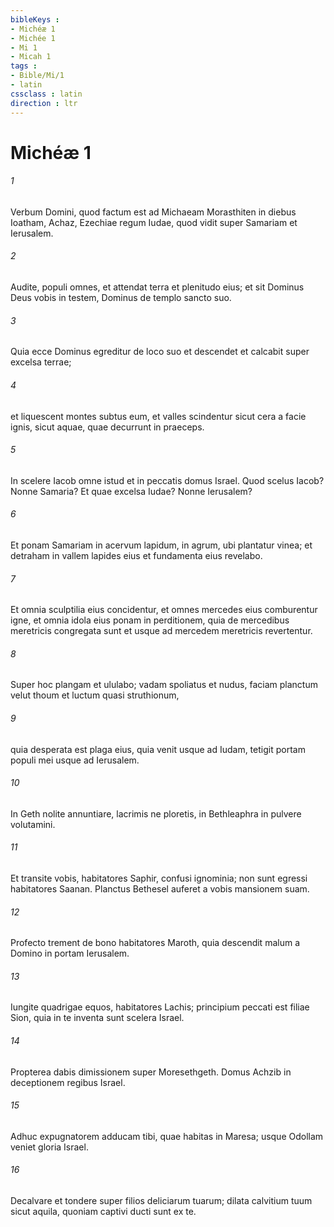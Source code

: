 ```yaml
---
bibleKeys : 
- Michéæ 1
- Michée 1
- Mi 1
- Micah 1
tags : 
- Bible/Mi/1
- latin
cssclass : latin
direction : ltr
---
```


# Michéæ 1

###### 1
Verbum Domini, quod factum est ad Michaeam Morasthiten in diebus Ioatham, Achaz, Ezechiae regum Iudae, quod vidit super Samariam et Ierusalem.
###### 2
Audite, populi omnes, et attendat terra et plenitudo eius; et sit Dominus Deus vobis in testem, Dominus de templo sancto suo.
###### 3
Quia ecce Dominus egreditur de loco suo et descendet et calcabit super excelsa terrae;
###### 4
et liquescent montes subtus eum, et valles scindentur sicut cera a facie ignis, sicut aquae, quae decurrunt in praeceps.
###### 5
In scelere Iacob omne istud et in peccatis domus Israel. Quod scelus Iacob? Nonne Samaria? Et quae excelsa Iudae? Nonne Ierusalem?
###### 6
Et ponam Samariam in acervum lapidum, in agrum, ubi plantatur vinea; et detraham in vallem lapides eius et fundamenta eius revelabo.
###### 7
Et omnia sculptilia eius concidentur, et omnes mercedes eius comburentur igne, et omnia idola eius ponam in perditionem, quia de mercedibus meretricis congregata sunt et usque ad mercedem meretricis revertentur.
###### 8
Super hoc plangam et ululabo; vadam spoliatus et nudus, faciam planctum velut thoum et luctum quasi struthionum,
###### 9
quia desperata est plaga eius, quia venit usque ad Iudam, tetigit portam populi mei usque ad Ierusalem.
###### 10
In Geth nolite annuntiare, lacrimis ne ploretis, in Bethleaphra in pulvere volutamini.
###### 11
Et transite vobis, habitatores Saphir, confusi ignominia; non sunt egressi habitatores Saanan. Planctus Bethesel auferet a vobis mansionem suam.
###### 12
Profecto trement de bono habitatores Maroth, quia descendit malum a Domino in portam Ierusalem.
###### 13
Iungite quadrigae equos, habitatores Lachis; principium peccati est filiae Sion, quia in te inventa sunt scelera Israel.
###### 14
Propterea dabis dimissionem super Moresethgeth. Domus Achzib in deceptionem regibus Israel.
###### 15
Adhuc expugnatorem adducam tibi, quae habitas in Maresa; usque Odollam veniet gloria Israel.
###### 16
Decalvare et tondere super filios deliciarum tuarum; dilata calvitium tuum sicut aquila, quoniam captivi ducti sunt ex te.
